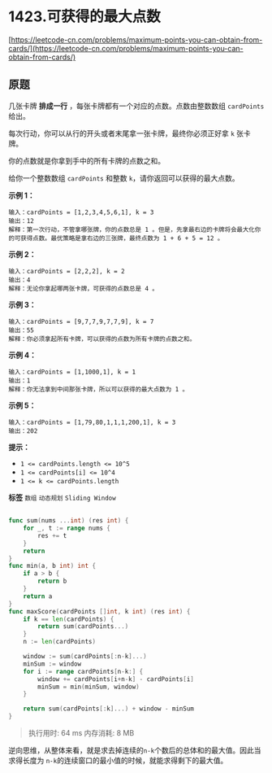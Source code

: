 # 1423.可获得的最大点数
[https://leetcode-cn.com/problems/maximum-points-you-can-obtain-from-cards/](https://leetcode-cn.com/problems/maximum-points-you-can-obtain-from-cards/) 
## 原题
几张卡牌 **排成一行** ，每张卡牌都有一个对应的点数。点数由整数数组 `cardPoints` 给出。

每次行动，你可以从行的开头或者末尾拿一张卡牌，最终你必须正好拿 `k` 张卡牌。

你的点数就是你拿到手中的所有卡牌的点数之和。

给你一个整数数组 `cardPoints` 和整数 `k`，请你返回可以获得的最大点数。

 

**示例 1：** 

```
输入：cardPoints = [1,2,3,4,5,6,1], k = 3
输出：12
解释：第一次行动，不管拿哪张牌，你的点数总是 1 。但是，先拿最右边的卡牌将会最大化你的可获得点数。最优策略是拿右边的三张牌，最终点数为 1 + 6 + 5 = 12 。

```
**示例 2：** 

```
输入：cardPoints = [2,2,2], k = 2
输出：4
解释：无论你拿起哪两张卡牌，可获得的点数总是 4 。

```
**示例 3：** 

```
输入：cardPoints = [9,7,7,9,7,7,9], k = 7
输出：55
解释：你必须拿起所有卡牌，可以获得的点数为所有卡牌的点数之和。

```
**示例 4：** 

```
输入：cardPoints = [1,1000,1], k = 1
输出：1
解释：你无法拿到中间那张卡牌，所以可以获得的最大点数为 1 。 

```
**示例 5：** 

```
输入：cardPoints = [1,79,80,1,1,1,200,1], k = 3
输出：202

```
 

**提示：** 
- `1 <= cardPoints.length <= 10^5`
- `1 <= cardPoints[i] <= 10^4`
- `1 <= k <= cardPoints.length`
 
**标签**
`数组` `动态规划` `Sliding Window` 


## 
```go
func sum(nums ...int) (res int) {
	for _, t := range nums {
		res += t
	}
	return
}
func min(a, b int) int {
	if a > b {
		return b
	}
	return a
}
func maxScore(cardPoints []int, k int) (res int) {
	if k == len(cardPoints) {
		return sum(cardPoints...)
	}
	n := len(cardPoints)

	window := sum(cardPoints[:n-k]...)
	minSum := window
	for i := range cardPoints[n-k:] {
		window += cardPoints[i+n-k] - cardPoints[i]
		minSum = min(minSum, window)
	}

	return sum(cardPoints[:k]...) + window - minSum
}
```
>执行用时: 64 ms
内存消耗: 8 MB

逆向思维，从整体来看，就是求去掉连续的`n-k`个数后的总体和的最大值。因此当求得长度为 `n-k`的连续窗口的最小值的时候，就能求得剩下的最大值。
